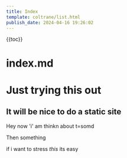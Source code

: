 ```yaml
---
title: Index
template: coltrane/list.html
publish_date: 2024-04-16 19:26:02
---
```

{{toc}}

# index.md
# Just trying this out
## It will be nice to do a static site

Hey now 'i' am thinkn about t=somd

Then something

if i want to stress *this* its easy
